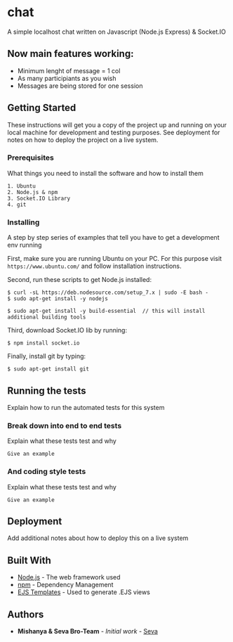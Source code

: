 # chat

A simple localhost chat written on Javascript (Node.js Express) & Socket.IO

## Now main features working:

- Minimum lenght of message = 1 col
- As many participiants as you wish
- Messages are being stored for one session

## Getting Started

These instructions will get you a copy of the project up and running on your local machine for development and testing purposes. See deployment for notes on how to deploy the project on a live system.

### Prerequisites

What things you need to install the software and how to install them

```
1. Ubuntu
2. Node.js & npm
3. Socket.IO Library
4. git
```

### Installing

A step by step series of examples that tell you have to get a development env running

First, make sure you are running Ubuntu on your PC. For this purpose visit ```https://www.ubuntu.com/``` and follow installation instructions.

Second, run these scripts to get Node.js installed:

```
$ curl -sL https://deb.nodesource.com/setup_7.x | sudo -E bash -
$ sudo apt-get install -y nodejs
```
```
$ sudo apt-get install -y build-essential  // this will install additional building tools
```
Third, download Socket.IO lib by running:

```
$ npm install socket.io
```

Finally, install git by typing:

```
$ sudo apt-get install git
```

## Running the tests

Explain how to run the automated tests for this system

### Break down into end to end tests

Explain what these tests test and why

```
Give an example
```

### And coding style tests

Explain what these tests test and why

```
Give an example
```

## Deployment

Add additional notes about how to deploy this on a live system

## Built With

* [Node.js](https://nodejs.org/) - The web framework used
* [npm](https://www.npmjs.com/) - Dependency Management
* [EJS Templates](www.embeddedjs.com/) - Used to generate .EJS views

## Authors

* **Mishanya & Seva Bro-Team** - *Initial work* - [Seva](https://vk.com/clwrg)
